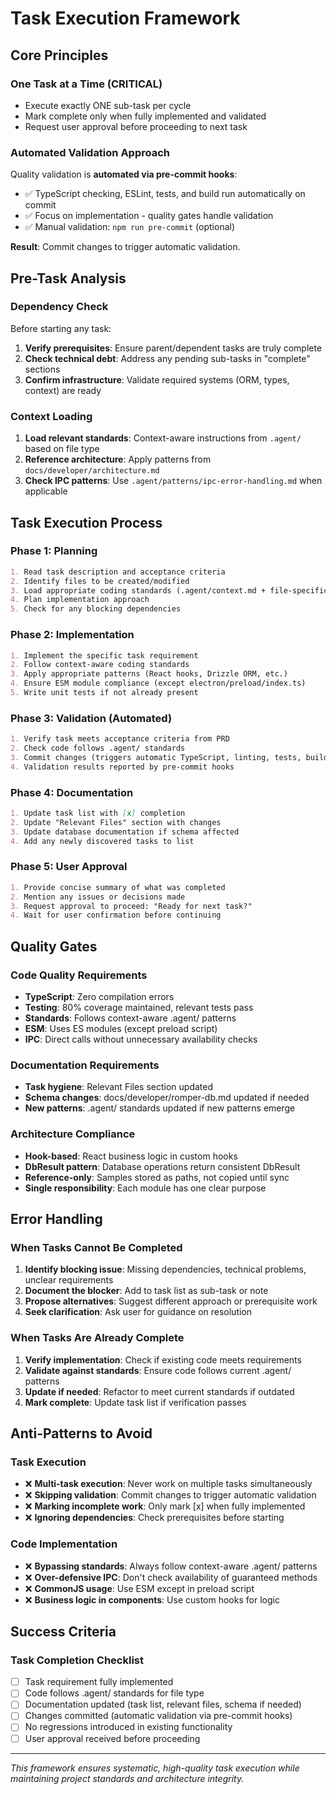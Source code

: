 # Task Execution Framework

## Core Principles

### One Task at a Time (CRITICAL)
- Execute exactly ONE sub-task per cycle
- Mark complete only when fully implemented and validated
- Request user approval before proceeding to next task

### Automated Validation Approach
Quality validation is **automated via pre-commit hooks**:
- ✅ TypeScript checking, ESLint, tests, and build run automatically on commit
- ✅ Focus on implementation - quality gates handle validation
- ✅ Manual validation: `npm run pre-commit` (optional)

**Result**: Commit changes to trigger automatic validation.

## Pre-Task Analysis

### Dependency Check
Before starting any task:
1. **Verify prerequisites**: Ensure parent/dependent tasks are truly complete
2. **Check technical debt**: Address any pending sub-tasks in "complete" sections
3. **Confirm infrastructure**: Validate required systems (ORM, types, context) are ready

### Context Loading
1. **Load relevant standards**: Context-aware instructions from `.agent/` based on file type
2. **Reference architecture**: Apply patterns from `docs/developer/architecture.md`
3. **Check IPC patterns**: Use `.agent/patterns/ipc-error-handling.md` when applicable

## Task Execution Process

### Phase 1: Planning
```markdown
1. Read task description and acceptance criteria
2. Identify files to be created/modified
3. Load appropriate coding standards (.agent/context.md + file-specific)
4. Plan implementation approach
5. Check for any blocking dependencies
```

### Phase 2: Implementation
```markdown
1. Implement the specific task requirement
2. Follow context-aware coding standards
3. Apply appropriate patterns (React hooks, Drizzle ORM, etc.)
4. Ensure ESM module compliance (except electron/preload/index.ts)
5. Write unit tests if not already present
```

### Phase 3: Validation (Automated)
```markdown
1. Verify task meets acceptance criteria from PRD
2. Check code follows .agent/ standards
3. Commit changes (triggers automatic TypeScript, linting, tests, build)
4. Validation results reported by pre-commit hooks
```

### Phase 4: Documentation
```markdown
1. Update task list with [x] completion
2. Update "Relevant Files" section with changes
3. Update database documentation if schema affected
4. Add any newly discovered tasks to list
```

### Phase 5: User Approval
```markdown
1. Provide concise summary of what was completed
2. Mention any issues or decisions made
3. Request approval to proceed: "Ready for next task?"
4. Wait for user confirmation before continuing
```

## Quality Gates

### Code Quality Requirements
- **TypeScript**: Zero compilation errors
- **Testing**: 80% coverage maintained, relevant tests pass
- **Standards**: Follows context-aware .agent/ patterns
- **ESM**: Uses ES modules (except preload script)
- **IPC**: Direct calls without unnecessary availability checks

### Documentation Requirements
- **Task hygiene**: Relevant Files section updated
- **Schema changes**: docs/developer/romper-db.md updated if needed
- **New patterns**: .agent/ standards updated if new patterns emerge

### Architecture Compliance
- **Hook-based**: React business logic in custom hooks
- **DbResult pattern**: Database operations return consistent DbResult<T>
- **Reference-only**: Samples stored as paths, not copied until sync
- **Single responsibility**: Each module has one clear purpose

## Error Handling

### When Tasks Cannot Be Completed
1. **Identify blocking issue**: Missing dependencies, technical problems, unclear requirements
2. **Document the blocker**: Add to task list as sub-task or note
3. **Propose alternatives**: Suggest different approach or prerequisite work
4. **Seek clarification**: Ask user for guidance on resolution

### When Tasks Are Already Complete
1. **Verify implementation**: Check if existing code meets requirements
2. **Validate against standards**: Ensure code follows current .agent/ patterns
3. **Update if needed**: Refactor to meet current standards if outdated
4. **Mark complete**: Update task list if verification passes

## Anti-Patterns to Avoid

### Task Execution
- ❌ **Multi-task execution**: Never work on multiple tasks simultaneously
- ❌ **Skipping validation**: Commit changes to trigger automatic validation
- ❌ **Marking incomplete work**: Only mark [x] when fully implemented
- ❌ **Ignoring dependencies**: Check prerequisites before starting

### Code Implementation
- ❌ **Bypassing standards**: Always follow context-aware .agent/ patterns
- ❌ **Over-defensive IPC**: Don't check availability of guaranteed methods
- ❌ **CommonJS usage**: Use ESM except in preload script
- ❌ **Business logic in components**: Use custom hooks for logic

## Success Criteria

### Task Completion Checklist
- [ ] Task requirement fully implemented
- [ ] Code follows .agent/ standards for file type
- [ ] Documentation updated (task list, relevant files, schema if needed)
- [ ] Changes committed (automatic validation via pre-commit hooks)
- [ ] No regressions introduced in existing functionality
- [ ] User approval received before proceeding

---

*This framework ensures systematic, high-quality task execution while maintaining project standards and architecture integrity.*